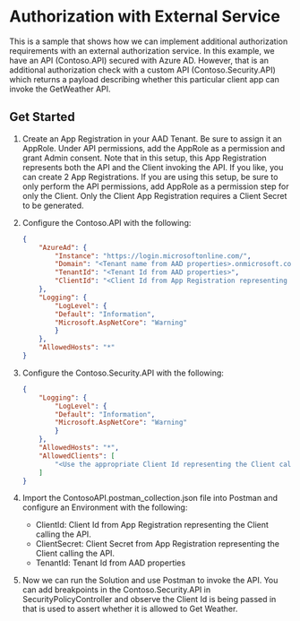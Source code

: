 # Authorization with External Service

This is a sample that shows how we can implement additional authorization requirements with an external authorization service. In this example, we have an API (Contoso.API) secured with Azure AD. However, that is an additional authorization check with a custom API (Contoso.Security.API) which returns a payload describing whether this particular client app can invoke the GetWeather API.

## Get Started

1. Create an App Registration in your AAD Tenant. Be sure to assign it an AppRole. Under API permissions, add the AppRole as a permission and grant Admin consent. Note that in this setup, this App Registration represents both the API and the Client invoking the API. If you like, you can create 2 App Registrations. If you are using this setup, be sure to only perform the API permissions, add AppRole as a permission step for only the Client. Only the Client App Registration requires a Client Secret to be generated.

2. Configure the Contoso.API with the following:

    ```json
    {
        "AzureAd": {
            "Instance": "https://login.microsoftonline.com/",
            "Domain": "<Tenant name from AAD properties>.onmicrosoft.com",
            "TenantId": "<Tenant Id from AAD properties>",
            "ClientId": "<Client Id from App Registration representing the API>"
        },
        "Logging": {
            "LogLevel": {
            "Default": "Information",
            "Microsoft.AspNetCore": "Warning"
            }
        },
        "AllowedHosts": "*"
    }
    ```

3. Configure the Contoso.Security.API with the following:

    ```json
    {
        "Logging": {
            "LogLevel": {
            "Default": "Information",
            "Microsoft.AspNetCore": "Warning"
            }
        },
        "AllowedHosts": "*",
        "AllowedClients": [
            "<Use the appropriate Client Id representing the Client calling the API>"
        ]
    }
    ```

4. Import the ContosoAPI.postman_collection.json file into Postman and configure an Environment with the following:

    * ClientId: Client Id from App Registration representing the Client calling the API.
    * ClientSecret: Client Secret from App Registration representing the Client calling the API.
    * TenantId: Tenant Id from AAD properties

5. Now we can run the Solution and use Postman to invoke the API. You can add breakpoints in the Contoso.Security.API in SecurityPolicyController and observe the Client Id is being passed in that is used to assert whether it is allowed to Get Weather.
